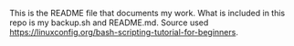 This is the README file that documents my work. What is included in this repo is my backup.sh and README.md. Source used https://linuxconfig.org/bash-scripting-tutorial-for-beginners. 
